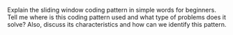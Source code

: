 Explain the sliding window coding pattern in simple words for beginners. Tell me where is this coding pattern used and what type of problems does it solve? Also, discuss its characteristics and how can we identify this pattern.
